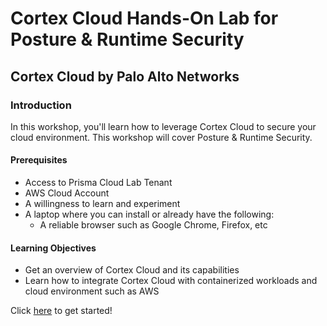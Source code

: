 
# Cortex Cloud Hands-On Lab for Posture & Runtime Security
## Cortex Cloud by Palo Alto Networks

### Introduction
In this workshop, you'll learn how to leverage Cortex Cloud to secure your cloud environment. This workshop will cover Posture & Runtime Security.

#### Prerequisites
* Access to Prisma Cloud Lab Tenant
* AWS Cloud Account
* A willingness to learn and experiment
* A laptop where you can install or already have the following:
  * A reliable browser such as Google Chrome, Firefox, etc

#### Learning Objectives
* Get an overview of Cortex Cloud and its capabilities
* Learn how to integrate Cortex Cloud with containerized workloads and cloud environment such as AWS

Click [here](/01-AWSCloudShell.md) to get started!